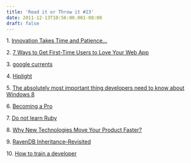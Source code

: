 ```yaml
---
title: 'Read it or Throw it #23'
date: 2011-12-13T10:56:00.001-08:00
draft: false
---
```


  

1. [Innovation Takes Time and Patience...](http://blog.thinkforachange.com/2011/12/08/innovation-takes-time-and-patience-.aspx)

2. [7 Ways to Get First-Time Users to Love Your Web App](http://onsaasproducts.wordpress.com/2011/12/08/7-ways-to-get-first-time-users-to-love-your-web-app/)

3. [google currents](http://www.gadgety.co.il/28970/%D7%92%D7%95%D7%92%D7%9C-%D7%9E%D7%9B%D7%A8%D7%99%D7%96%D7%94-%D7%A2%D7%9C-google-currents-%D7%9B%D7%9C-%D7%94%D7%97%D7%93%D7%A9%D7%95%D7%AA-%D7%9E%D7%9B%D7%9C-%D7%94%D7%9E%D7%A7%D7%95%D7%9E%D7%95/)

4. [Hiplight](http://www.newsgeek.co.il/hiplight-startup/)

5. [The absolutely most important thing developers need to know about Windows 8](http://mobile.dzone.com/articles/absolutely-most-important)

6. [Becoming a Pro](http://svenduplic.com/post/13925307679/becoming-a-pro)

7. [Do not learn Ruby](http://programblings.com/2008/02/20/do-not-learn-ruby/)

8. [Why New Technologies Move Your Product Faster?](http://dotnet.dzone.com/news/why-new-technologies-move-your)

9. [RavenDB Inheritance–Revisited](http://www.philliphaydon.com/2011/12/ravendb-inheritance-revisited/)

10. [How to train a developer](http://blog.dubmun.com/post/14158370362/how-to-train-a-developer)